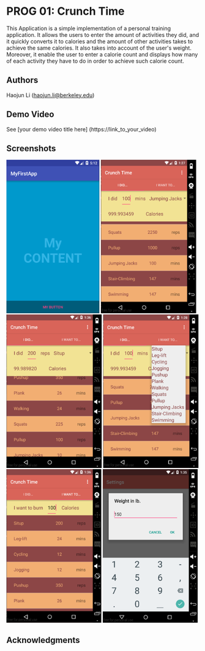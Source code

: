 # PROG 01: Crunch Time

This Application is a simple implementation of a personal training application. It allows the
users to enter the amount of activities they did, and it quickly converts it to calories
and the amount of other activities takes to achieve the same calories. It also takes into
account of the user's weight. Moreover, it enable the user to enter a calorie count and 
displays how many of each activity they have to do in order to achieve such calorie count.

## Authors

Haojun Li ([haojun.li@berkeley.edu](mailto:your_email@berkeley.edu))

## Demo Video

See [your demo video title here] (https://link_to_your_video)

## Screenshots

<img src="screenshots/main.png" height="400" alt="Screenshot"/>
<img src="screenshots/shot1.png" height="400" alt="Screenshot"/>
<img src="screenshots/shot2.png" height="400" alt="Screenshot"/>
<img src="screenshots/shot3.png" height="400" alt="Screenshot"/>
<img src="screenshots/shot4.png" height="400" alt="Screenshot"/>
<img src="screenshots/shot5.png" height="400" alt="Screenshot"/>

## Acknowledgments

